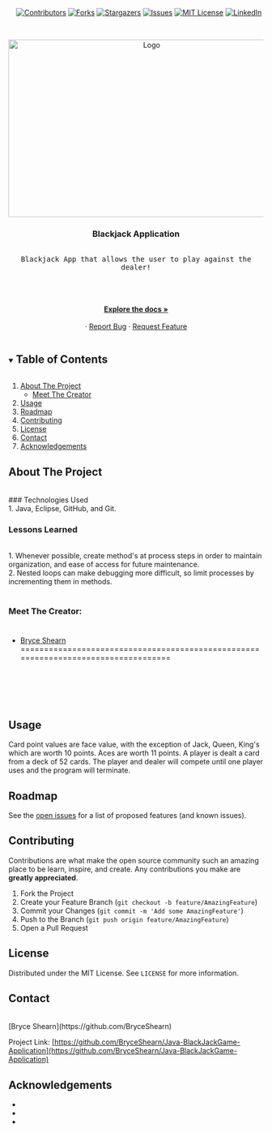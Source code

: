 <i></i>      [![Contributors][contributors-shield]][contributors-url]
[![Forks][forks-shield]][forks-url]
[![Stargazers][stars-shield]][stars-url]
[![Issues][issues-shield]][issues-url]
[![MIT License][license-shield]][license-url]
[![LinkedIn][linkedin-shield]][linkedin-url]

 

<!-- PROJECT LOGO -->
<br />
<p align="center">
  <a href="https://github.com/BryceShearn/Java-BlackJackGame-Application">
    <img src="https://images.unsplash.com/photo-1511193311914-0346f16efe90?ixid=MnwxMjA3fDB8MHxwaG90by1wYWdlfHx8fGVufDB8fHx8&ixlib=rb-1.2.1&auto=format&fit=crop&w=1053&q=80" alt="Logo" width="550" height="350">
  </a>

  <h3 align="center">Blackjack Application</h3>

  <p align="center">
    <kbd>
      <br />
      Blackjack App that allows the user to play against the dealer!
      <br />
      <br />
      <br />
    </kbd>
  <br />
  <br />
    <a href="https://github.com/BryceShearn/Java-BlackJackGame-Application"><strong>Explore the docs »</strong></a>
    <br />
    <br />
    ·
    <a href="https://github.com/BryceShearn/Java-BlackJackGame-Application/issues">Report Bug</a>
    ·
    <a href="https://github.com/BryceShearn/Java-BlackJackGame-Application/issues">Request Feature</a>
  </p>
</p>



<!-- TABLE OF CONTENTS -->
<details open="open">
  <summary><h2 style="display: inline-block">Table of Contents</h2></summary>
  <ol>
    <li>
      <a href="#about-the-project">About The Project</a>
      <ul>
        <li><a href="#meet-the-creator">Meet The Creator</a></li>
      </ul>
    </li>
    <li><a href="#usage">Usage</a></li>
    <li><a href="#roadmap">Roadmap</a></li>
    <li><a href="#contributing">Contributing</a></li>
    <li><a href="#license">License</a></li>
    <li><a href="#contact">Contact</a></li>
    <li><a href="#acknowledgements">Acknowledgements</a></li>
  </ol>
</details>



<!-- ABOUT THE PROJECT -->
## About The Project
<br />
### Technologies Used
<br />
1. Java, Eclipse, GitHub, and Git.

### Lessons Learned
<br />
1. Whenever possible, create method's at process steps in order to
   maintain organization, and ease of access for future maintenance.
<br />
2. Nested loops can make debugging more difficult, so limit processes
   by incrementing them in methods.
<br />
<br />

### Meet The Creator:
<i></i>
===================================================================================
* [Bryce Shearn](https://github.com/BryceShearn)
===================================================================================
<br /> 
<br />
<br />
<br />

<!-- USAGE EXAMPLES -->
## Usage

Card point values are face value, with the exception of Jack, Queen, King's which
are worth 10 points. Aces are worth 11 points. A player is dealt a card from a deck of 52 cards.
The player and dealer will compete until one player uses and the program will terminate.

<!-- ROADMAP -->
## Roadmap

See the [open issues](https://github.com/BryceShearn/Java-BlackJackGame-Application/issues) for a list of proposed features (and known issues).



<!-- CONTRIBUTING -->
## Contributing

Contributions are what make the open source community such an amazing place to be learn, inspire, and create. Any contributions you make are **greatly appreciated**.

1. Fork the Project
2. Create your Feature Branch (`git checkout -b feature/AmazingFeature`)
3. Commit your Changes (`git commit -m 'Add some AmazingFeature'`)
4. Push to the Branch (`git push origin feature/AmazingFeature`)
5. Open a Pull Request 



<!-- LICENSE -->
## License

Distributed under the MIT License. See `LICENSE` for more information.



<!-- CONTACT -->
## Contact
<br />
[Bryce Shearn](https://github.com/BryceShearn)
<br />

Project Link: [https://github.com/BryceShearn/Java-BlackJackGame-Application](https://github.com/BryceShearn/Java-BlackJackGame-Application)



<!-- ACKNOWLEDGEMENTS -->
## Acknowledgements

* []()
* []()
* []()





<!-- MARKDOWN LINKS & IMAGES -->
<!-- https://www.markdownguide.org/basic-syntax/#reference-style-links -->
[contributors-shield]: https://img.shields.io/github/contributors/BryceShearn/Java-BlackJackGame-Application.svg?style=for-the-badge
[contributors-url]: https://github.com/BryceShearn/Java-BlackJackGame-Application/graphs/contributors
[forks-shield]: https://img.shields.io/github/forks/BryceShearn/Java-BlackJackGame-Application.svg?style=for-the-badge
[forks-url]: https://github.com/BryceShearn/Java-BlackJackGame-Application/network/members
[stars-shield]: https://img.shields.io/github/stars/BryceShearn/Java-BlackJackGame-Application.svg?style=for-the-badge
[stars-url]: https://github.com/BryceShearn/Java-BlackJackGame-Application/stargazers
[issues-shield]: https://img.shields.io/github/issues/BryceShearn/Java-BlackJackGame-Application.svg?style=for-the-badge
[issues-url]: https://github.com/BryceShearn/Java-BlackJackGame-Application/issues
[license-shield]: https://img.shields.io/github/license/BryceShearn/Java-BlackJackGame-Application.svg?style=for-the-badge
[license-url]: https://github.com/BryceShearn/Java-BlackJackGame-Application/blob/master/LICENSE.txt
[linkedin-shield]: https://img.shields.io/badge/-LinkedIn-black.svg?style=for-the-badge&logo=linkedin&colorB=555
[linkedin-url]: https://linkedin.com/in/BryceShearn
